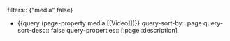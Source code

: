 filters:: {"media" false}

- {{query (page-property media [[Video]])}}
  query-sort-by:: page
  query-sort-desc:: false
  query-properties:: [:page :description]